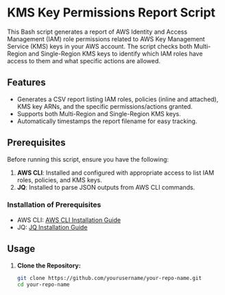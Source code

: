 # KMS Key Permissions Report Script

This Bash script generates a report of AWS Identity and Access Management (IAM) role permissions related to AWS Key Management Service (KMS) keys in your AWS account. The script checks both Multi-Region and Single-Region KMS keys to identify which IAM roles have access to them and what specific actions are allowed.

## Features

- Generates a CSV report listing IAM roles, policies (inline and attached), KMS key ARNs, and the specific permissions/actions granted.
- Supports both Multi-Region and Single-Region KMS keys.
- Automatically timestamps the report filename for easy tracking.

## Prerequisites

Before running this script, ensure you have the following:

1. **AWS CLI**: Installed and configured with appropriate access to list IAM roles, policies, and KMS keys.
2. **JQ**: Installed to parse JSON outputs from AWS CLI commands.

### Installation of Prerequisites

- AWS CLI: [AWS CLI Installation Guide](https://docs.aws.amazon.com/cli/latest/userguide/install-cliv2.html)
- JQ: [JQ Installation Guide](https://stedolan.github.io/jq/download/)

## Usage

1. **Clone the Repository:**

   ```bash
   git clone https://github.com/yourusername/your-repo-name.git
   cd your-repo-name
